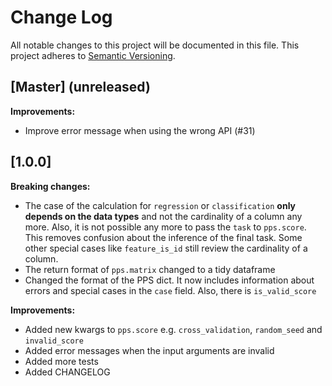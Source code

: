 # Change Log
All notable changes to this project will be documented in this file.
This project adheres to [Semantic Versioning](http://semver.org/).

## [Master] (unreleased)
__Improvements:__
- Improve error message when using the wrong API (#31)

## [1.0.0]
__Breaking changes:__
- The case of the calculation for `regression` or `classification` __only depends on the data types__ and not the cardinality of a column any more. Also, it is not possible any more to pass the `task` to `pps.score`. This removes confusion about the inference of the final task. Some other special cases like `feature_is_id` still review the cardinality of a column.
- The return format of `pps.matrix` changed to a tidy dataframe
- Changed the format of the PPS dict. It now includes information about errors and special cases in the `case` field. Also, there is `is_valid_score`

__Improvements:__
- Added new kwargs to `pps.score` e.g. `cross_validation`, `random_seed` and `invalid_score`
- Added error messages when the input arguments are invalid
- Added more tests
- Added CHANGELOG

